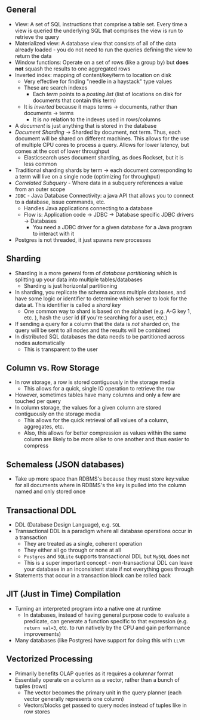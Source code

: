 ## General

- View: A set of SQL instructions that comprise a table set. Every time a view is queried the underlying SQL that comprises the view is run to retrieve the query
- Materialized view: A database view that consists of all of the data already loaded - you do not need to run the queries defining the view to return the data
- Window functions: Operate on a set of rows (like a group by) but **does not** squash the results to one aggregated rows
- Inverted index: mapping of content/key/term to location on disk
  - Very effective for finding "needle in a haystack" type values
  - These are search indexes
    - Each *term* points to a *posting list* (list of locations on disk for documents that contain this term)
  -  It is *inverted* because it maps terms -> documents, rather than documents -> terms
     -  It is *no* relation to the indexes used in rows/columns
- A *document* is just anything that is stored in the database
- *Document Sharding* -> Sharded by document, not term. Thus, each document will be shared on different machines. This allows for the use of multiple CPU cores to process a query. Allows for lower latency, but comes at the cost of lower throughput
  - Elasticsearch uses document sharding, as does Rockset, but it is less common
- Traditional sharding shards by term -> each document corresponding to a term will live on a single node (optimizing for throughput)
- *Correlated Subquery* - Where data in a subquery references a value from an outer scope
- `JDBC` - Java Database Connectivity: a java API that allows you to connect to a database, issue commands, etc.
  - Handles Java applications connecting to a database
  - Flow is: Application code -> JDBC -> Database specific JDBC drivers -> Databases
    - You need a JDBC driver for a given database for a Java program to interact with it
- Postgres is not threaded, it just spawns new processes

## Sharding

- Sharding is a more general form of *database partitioning* which is splitting up your data into multiple tables/databases
  - Sharding is just horizontal partitioning 
- In sharding, you replicate the schema across multiple databases, and have some logic or identifier to determine which server
  to look for the data at. This identifier is called a *shard key*
  - One common way to shard is based on the alphabet (e.g. A-G key 1, etc. ), hash the user id (if you're searching for a user, etc.)
- If sending a query for a column that the data is *not* sharded on, the query will be sent to all nodes and the results will be combined
- In distributed SQL databases the data needs to be partitioned across nodes automatically
  - This is transparent to the user

## Column vs. Row Storage

- In row storage, a row is stored contiguously in the storage media
  - This allows for a quick, single IO operation to retrieve the row
- However, sometimes tables have many columns and only a few are touched per query
- In column storage, the values for a given column are stored contiguously on the storage media
  - This allows for the quick retrieval of all values of a column, aggregates, etc.
  - Also, this allows for better compression as values within the same column are likely to be more alike to one another and thus easier to compress

## Schemaless (JSON databases)

- Take up more space than RDBMS's because they must store key:value for all documents where in RDBMS's the key is pulled into the column named and only stored once


## Transactional DDL

- DDL (Database Design Language), e.g. `SQL`
- Transactional DDL is a paradigm where all database operations occur in a transaction
  - They are treated as a single, coherent operation
  - They either all go through or none at all
  - `Postgres` and `SQLite` supports transactional DDL but `MySQL` does not
  - This is a super important concept - non-transactional DDL can leave your database in an inconsistent state if not everything goes through
- Statements that occur in a transaction block can be rolled back


## JIT (Just in Time) Compilation

- Turning an interpreted program into a native one at runtime 
  - In databases, instead of having general purpose code to evaluate a predicate, can generate a function specific to that expression (e.g. `return val=3`, etc. to run natively by the CPU and gain performance improvements)
- Many databases (like Postgres) have support for doing this with `LLVM`

## Vectorized Processing 

- Primarily benefits OLAP queries as it requires a columnar format
- Essentially operate on a column as a vector, rather than a bunch of tuples (rows)
  - The vector becomes the primary unit in the query planner (each vector generally represents one column)
  - Vectors/blocks get passed to query nodes instead of tuples like in row stores